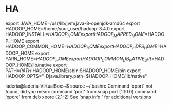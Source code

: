 # HA

export JAVA_HOME=/usr/lib/jvm/java-8-openjdk-amd64
export HADOOP_HOME=/home/your_user/hadoop-3.4.0
export HADOOP_INSTALL=$HADOOP_HOME
export HADOOP_MAPRED_HOME=$HADOOP_HOME
export HADOOP_COMMON_HOME=$HADOOP_HOME
export HADOOP_HDFS_HOME=$HADOOP_HOME
export YARN_HOME=$HADOOP_HOME
export HADOOP_COMMON_LIB_NATIVE_DIR=$HADOOP_HOME/lib/native
export PATH=$PATH:$HADOOP_HOME/sbin:$HADOOP_HOME/bin
export HADOOP_OPTS="-Djava.library.path=$HADOOP_HOME/lib/native"


laderia@laderia-VirtualBox:~$ source ~/.bashrc
Command 'xport' not found, did you mean:
  command 'port' from snap port (1.10.0)
  command 'xpore' from deb xpore (2.1-2)
See 'snap info <snapname>' for additional versions
